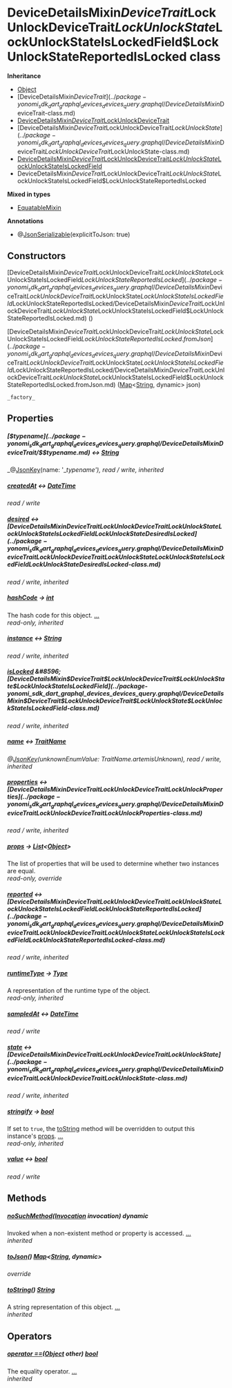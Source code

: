 


# DeviceDetailsMixin$DeviceTrait$LockUnlockDeviceTrait$LockUnlockState$LockUnlockStateIsLockedField$LockUnlockStateReportedIsLocked class











**Inheritance**

- [Object](https://api.dart.dev/stable/2.12.3/dart-core/Object-class.html)
- [DeviceDetailsMixin$DeviceTrait](../package-yonomi_sdk_dart_graphql_devices_devices_query.graphql/DeviceDetailsMixin$DeviceTrait-class.md)
- [DeviceDetailsMixin$DeviceTrait$LockUnlockDeviceTrait](../package-yonomi_sdk_dart_graphql_devices_devices_query.graphql/DeviceDetailsMixin$DeviceTrait$LockUnlockDeviceTrait-class.md)
- [DeviceDetailsMixin$DeviceTrait$LockUnlockDeviceTrait$LockUnlockState](../package-yonomi_sdk_dart_graphql_devices_devices_query.graphql/DeviceDetailsMixin$DeviceTrait$LockUnlockDeviceTrait$LockUnlockState-class.md)
- [DeviceDetailsMixin$DeviceTrait$LockUnlockDeviceTrait$LockUnlockState$LockUnlockStateIsLockedField](../package-yonomi_sdk_dart_graphql_devices_devices_query.graphql/DeviceDetailsMixin$DeviceTrait$LockUnlockDeviceTrait$LockUnlockState$LockUnlockStateIsLockedField-class.md)
- DeviceDetailsMixin$DeviceTrait$LockUnlockDeviceTrait$LockUnlockState$LockUnlockStateIsLockedField$LockUnlockStateReportedIsLocked


**Mixed in types**

- [EquatableMixin](https://pub.dev/documentation/equatable/1.2.6/equatable/EquatableMixin-mixin.html)



**Annotations**

- @[JsonSerializable](https://pub.dev/documentation/json_annotation/3.1.1/json_annotation/JsonSerializable-class.html)(explicitToJson: true)

## Constructors

[DeviceDetailsMixin$DeviceTrait$LockUnlockDeviceTrait$LockUnlockState$LockUnlockStateIsLockedField$LockUnlockStateReportedIsLocked](../package-yonomi_sdk_dart_graphql_devices_devices_query.graphql/DeviceDetailsMixin$DeviceTrait$LockUnlockDeviceTrait$LockUnlockState$LockUnlockStateIsLockedField$LockUnlockStateReportedIsLocked/DeviceDetailsMixin$DeviceTrait$LockUnlockDeviceTrait$LockUnlockState$LockUnlockStateIsLockedField$LockUnlockStateReportedIsLocked.md) ()

    

[DeviceDetailsMixin$DeviceTrait$LockUnlockDeviceTrait$LockUnlockState$LockUnlockStateIsLockedField$LockUnlockStateReportedIsLocked.fromJson](../package-yonomi_sdk_dart_graphql_devices_devices_query.graphql/DeviceDetailsMixin$DeviceTrait$LockUnlockDeviceTrait$LockUnlockState$LockUnlockStateIsLockedField$LockUnlockStateReportedIsLocked/DeviceDetailsMixin$DeviceTrait$LockUnlockDeviceTrait$LockUnlockState$LockUnlockStateIsLockedField$LockUnlockStateReportedIsLocked.fromJson.md) ([Map](https://api.dart.dev/stable/2.12.3/dart-core/Map-class.html)&lt;[String](https://api.dart.dev/stable/2.12.3/dart-core/String-class.html), dynamic> json)

    _factory_


## Properties

##### [$$typename](../package-yonomi_sdk_dart_graphql_devices_devices_query.graphql/DeviceDetailsMixin$DeviceTrait/$$typename.md) &#8596; [String](https://api.dart.dev/stable/2.12.3/dart-core/String-class.html)



   
_@[JsonKey](https://pub.dev/documentation/json_annotation/3.1.1/json_annotation/JsonKey-class.html)(name: &#39;__typename&#39;), read / write, inherited_



##### [createdAt](../package-yonomi_sdk_dart_graphql_devices_devices_query.graphql/DeviceDetailsMixin$DeviceTrait$LockUnlockDeviceTrait$LockUnlockState$LockUnlockStateIsLockedField$LockUnlockStateReportedIsLocked/createdAt.md) &#8596; [DateTime](https://api.dart.dev/stable/2.12.3/dart-core/DateTime-class.html)



   
_read / write_



##### [desired](../package-yonomi_sdk_dart_graphql_devices_devices_query.graphql/DeviceDetailsMixin$DeviceTrait$LockUnlockDeviceTrait$LockUnlockState$LockUnlockStateIsLockedField/desired.md) &#8596; [DeviceDetailsMixin$DeviceTrait$LockUnlockDeviceTrait$LockUnlockState$LockUnlockStateIsLockedField$LockUnlockStateDesiredIsLocked](../package-yonomi_sdk_dart_graphql_devices_devices_query.graphql/DeviceDetailsMixin$DeviceTrait$LockUnlockDeviceTrait$LockUnlockState$LockUnlockStateIsLockedField$LockUnlockStateDesiredIsLocked-class.md)



   
_read / write, inherited_



##### [hashCode](https://pub.dev/documentation/equatable/1.2.6/equatable/EquatableMixin/hashCode.html) &#8594; [int](https://api.dart.dev/stable/2.12.3/dart-core/int-class.html)



The hash code for this object. [...](https://pub.dev/documentation/equatable/1.2.6/equatable/EquatableMixin/hashCode.html)  
_read-only, inherited_



##### [instance](../package-yonomi_sdk_dart_graphql_devices_devices_query.graphql/DeviceDetailsMixin$DeviceTrait/instance.md) &#8596; [String](https://api.dart.dev/stable/2.12.3/dart-core/String-class.html)



   
_read / write, inherited_



##### [isLocked](../package-yonomi_sdk_dart_graphql_devices_devices_query.graphql/DeviceDetailsMixin$DeviceTrait$LockUnlockDeviceTrait$LockUnlockState/isLocked.md) &#8596; [DeviceDetailsMixin$DeviceTrait$LockUnlockDeviceTrait$LockUnlockState$LockUnlockStateIsLockedField](../package-yonomi_sdk_dart_graphql_devices_devices_query.graphql/DeviceDetailsMixin$DeviceTrait$LockUnlockDeviceTrait$LockUnlockState$LockUnlockStateIsLockedField-class.md)



   
_read / write, inherited_



##### [name](../package-yonomi_sdk_dart_graphql_devices_devices_query.graphql/DeviceDetailsMixin$DeviceTrait/name.md) &#8596; [TraitName](../package-yonomi_sdk_dart_graphql_devices_devices_query.graphql/TraitName-class.md)



   
_@[JsonKey](https://pub.dev/documentation/json_annotation/3.1.1/json_annotation/JsonKey-class.html)(unknownEnumValue: TraitName.artemisUnknown), read / write, inherited_



##### [properties](../package-yonomi_sdk_dart_graphql_devices_devices_query.graphql/DeviceDetailsMixin$DeviceTrait$LockUnlockDeviceTrait/properties.md) &#8596; [DeviceDetailsMixin$DeviceTrait$LockUnlockDeviceTrait$LockUnlockProperties](../package-yonomi_sdk_dart_graphql_devices_devices_query.graphql/DeviceDetailsMixin$DeviceTrait$LockUnlockDeviceTrait$LockUnlockProperties-class.md)



   
_read / write, inherited_



##### [props](../package-yonomi_sdk_dart_graphql_devices_devices_query.graphql/DeviceDetailsMixin$DeviceTrait$LockUnlockDeviceTrait$LockUnlockState$LockUnlockStateIsLockedField$LockUnlockStateReportedIsLocked/props.md) &#8594; [List](https://api.dart.dev/stable/2.12.3/dart-core/List-class.html)&lt;[Object](https://api.dart.dev/stable/2.12.3/dart-core/Object-class.html)>



The list of properties that will be used to determine whether
two instances are equal.   
_read-only, override_



##### [reported](../package-yonomi_sdk_dart_graphql_devices_devices_query.graphql/DeviceDetailsMixin$DeviceTrait$LockUnlockDeviceTrait$LockUnlockState$LockUnlockStateIsLockedField/reported.md) &#8596; [DeviceDetailsMixin$DeviceTrait$LockUnlockDeviceTrait$LockUnlockState$LockUnlockStateIsLockedField$LockUnlockStateReportedIsLocked](../package-yonomi_sdk_dart_graphql_devices_devices_query.graphql/DeviceDetailsMixin$DeviceTrait$LockUnlockDeviceTrait$LockUnlockState$LockUnlockStateIsLockedField$LockUnlockStateReportedIsLocked-class.md)



   
_read / write, inherited_



##### [runtimeType](https://api.dart.dev/stable/2.12.3/dart-core/Object/runtimeType.html) &#8594; [Type](https://api.dart.dev/stable/2.12.3/dart-core/Type-class.html)



A representation of the runtime type of the object.   
_read-only, inherited_



##### [sampledAt](../package-yonomi_sdk_dart_graphql_devices_devices_query.graphql/DeviceDetailsMixin$DeviceTrait$LockUnlockDeviceTrait$LockUnlockState$LockUnlockStateIsLockedField$LockUnlockStateReportedIsLocked/sampledAt.md) &#8596; [DateTime](https://api.dart.dev/stable/2.12.3/dart-core/DateTime-class.html)



   
_read / write_



##### [state](../package-yonomi_sdk_dart_graphql_devices_devices_query.graphql/DeviceDetailsMixin$DeviceTrait$LockUnlockDeviceTrait/state.md) &#8596; [DeviceDetailsMixin$DeviceTrait$LockUnlockDeviceTrait$LockUnlockState](../package-yonomi_sdk_dart_graphql_devices_devices_query.graphql/DeviceDetailsMixin$DeviceTrait$LockUnlockDeviceTrait$LockUnlockState-class.md)



   
_read / write, inherited_



##### [stringify](https://pub.dev/documentation/equatable/1.2.6/equatable/EquatableMixin/stringify.html) &#8594; [bool](https://api.dart.dev/stable/2.12.3/dart-core/bool-class.html)



If set to <code>true</code>, the <a href="https://pub.dev/documentation/equatable/1.2.6/equatable/EquatableMixin/toString.html">toString</a> method will be overridden to output
this instance's <a href="../package-yonomi_sdk_dart_graphql_devices_devices_query.graphql/DeviceDetailsMixin$DeviceTrait$LockUnlockDeviceTrait$LockUnlockState$LockUnlockStateIsLockedField$LockUnlockStateReportedIsLocked/props.md">props</a>. [...](https://pub.dev/documentation/equatable/1.2.6/equatable/EquatableMixin/stringify.html)  
_read-only, inherited_



##### [value](../package-yonomi_sdk_dart_graphql_devices_devices_query.graphql/DeviceDetailsMixin$DeviceTrait$LockUnlockDeviceTrait$LockUnlockState$LockUnlockStateIsLockedField$LockUnlockStateReportedIsLocked/value.md) &#8596; [bool](https://api.dart.dev/stable/2.12.3/dart-core/bool-class.html)



   
_read / write_




## Methods

##### [noSuchMethod](https://api.dart.dev/stable/2.12.3/dart-core/Object/noSuchMethod.html)([Invocation](https://api.dart.dev/stable/2.12.3/dart-core/Invocation-class.html) invocation) dynamic



Invoked when a non-existent method or property is accessed. [...](https://api.dart.dev/stable/2.12.3/dart-core/Object/noSuchMethod.html)  
_inherited_



##### [toJson](../package-yonomi_sdk_dart_graphql_devices_devices_query.graphql/DeviceDetailsMixin$DeviceTrait$LockUnlockDeviceTrait$LockUnlockState$LockUnlockStateIsLockedField$LockUnlockStateReportedIsLocked/toJson.md)() [Map](https://api.dart.dev/stable/2.12.3/dart-core/Map-class.html)&lt;[String](https://api.dart.dev/stable/2.12.3/dart-core/String-class.html), dynamic>



   
_override_



##### [toString](https://pub.dev/documentation/equatable/1.2.6/equatable/EquatableMixin/toString.html)() [String](https://api.dart.dev/stable/2.12.3/dart-core/String-class.html)



A string representation of this object. [...](https://pub.dev/documentation/equatable/1.2.6/equatable/EquatableMixin/toString.html)  
_inherited_




## Operators

##### [operator ==](https://pub.dev/documentation/equatable/1.2.6/equatable/EquatableMixin/operator_equals.html)([Object](https://api.dart.dev/stable/2.12.3/dart-core/Object-class.html) other) [bool](https://api.dart.dev/stable/2.12.3/dart-core/bool-class.html)



The equality operator. [...](https://pub.dev/documentation/equatable/1.2.6/equatable/EquatableMixin/operator_equals.html)  
_inherited_











